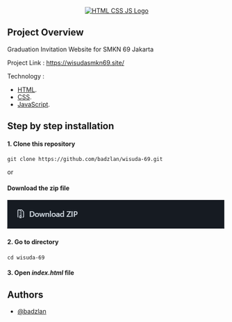 <p align="center"><a href="https://developer.mozilla.org/en-US/docs/Web/HTML" target="_blank"><img src="https://www.juicymedia.co.uk/application/files/4615/1838/4923/html_css_js.png" width="400" alt="HTML CSS JS Logo"></a></p>

## Project Overview
Graduation Invitation Website for SMKN 69 Jakarta

Project Link : https://wisudasmkn69.site/

Technology :
- [HTML](https://developer.mozilla.org/en-US/docs/Web/HTML).
- [CSS](https://developer.mozilla.org/en-US/docs/Web/CSS).
- [JavaScript](https://developer.mozilla.org/en-US/docs/Web/JavaScript).

## Step by step installation
#### 1. Clone this repository
```
git clone https://github.com/badzlan/wisuda-69.git
```
or 
#### Download the zip file
<a href="https://github.com/badzlan/wisuda-69/archive/refs/heads/main.zipp">![download zip](https://github.com/0x1m4o/Industry-Project/blob/main/public/img/image.png)</a>

#### 2. Go to directory 
```
cd wisuda-69
```

#### 3. Open <i>index.html</i> file

## Authors
- [@badzlan](https://github.com/badzlan)
